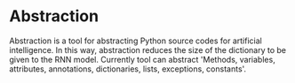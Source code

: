 # Abstraction
Abstraction is a tool for abstracting Python source codes for artificial intelligence. In this way, abstraction reduces the size of the dictionary to be given to the RNN model. Currently tool can abstract 'Methods, variables, attributes, annotations, dictionaries, lists, exceptions, constants'.
